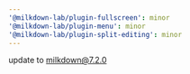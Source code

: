 ```yaml
---
'@milkdown-lab/plugin-fullscreen': minor
'@milkdown-lab/plugin-menu': minor
'@milkdown-lab/plugin-split-editing': minor
---
```


update to milkdown@7.2.0
